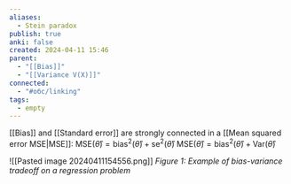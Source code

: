 ```yaml
---
aliases:
  - Stein paradox
publish: true
anki: false
created: 2024-04-11 15:46
parent:
  - "[[Bias]]"
  - "[[Variance V(X)]]"
connected:
  - "#обс/linking"
tags:
  - empty
---
```


[[Bias]] and [[Standard error]] are strongly connected in a [[Mean squared error MSE|MSE]]:
$\text{MSE}(\hat{\theta}) = \text{bias}^2(\hat{\theta}) + \text{se}^2(\hat{\theta})$
$\text{MSE}(\hat{\theta}) = \text{bias}^2(\hat{\theta}) + \text{Var}(\hat{\theta})$

![[Pasted image 20240411154556.png]]
*Figure 1: Example of bias-variance tradeoff on a regression problem*
